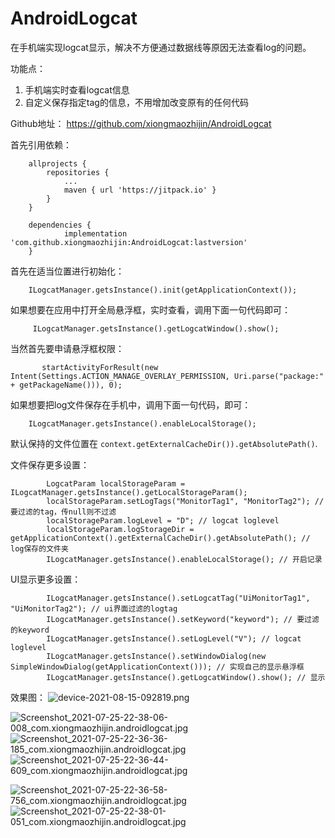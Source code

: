 # AndroidLogcat
在手机端实现logcat显示，解决不方便通过数据线等原因无法查看log的问题。


功能点：
1. 手机端实时查看logcat信息
2. 自定义保存指定tag的信息，不用增加改变原有的任何代码

Github地址：
https://github.com/xiongmaozhijin/AndroidLogcat


首先引用依赖：
```
	allprojects {
		repositories {
			...
			maven { url 'https://jitpack.io' }
		}
	}

	dependencies {
	        implementation 'com.github.xiongmaozhijin:AndroidLogcat:lastversion'
	}
```

首先在适当位置进行初始化：
```
    ILogcatManager.getsInstance().init(getApplicationContext());
```

如果想要在应用中打开全局悬浮框，实时查看，调用下面一句代码即可：
```
     ILogcatManager.getsInstance().getLogcatWindow().show();
```

当然首先要申请悬浮框权限：
```
       startActivityForResult(new Intent(Settings.ACTION_MANAGE_OVERLAY_PERMISSION, Uri.parse("package:" + getPackageName())), 0);
```



如果想要把log文件保存在手机中，调用下面一句代码，即可：
```
    ILogcatManager.getsInstance().enableLocalStorage();
```
默认保持的文件位置在 `context.getExternalCacheDir()).getAbsolutePath()`.


文件保存更多设置：
```
        LogcatParam localStorageParam = ILogcatManager.getsInstance().getLocalStorageParam();
        localStorageParam.setLogTags("MonitorTag1", "MonitorTag2"); // 要过滤的tag，传null则不过滤
        localStorageParam.logLevel = "D"; // logcat loglevel
        localStorageParam.logStorageDir = getApplicationContext().getExternalCacheDir().getAbsolutePath(); // log保存的文件夹
        ILogcatManager.getsInstance().enableLocalStorage(); // 开启记录
```

UI显示更多设置：
```
        ILogcatManager.getsInstance().setLogcatTag("UiMonitorTag1", "UiMonitorTag2"); // ui界面过滤的logtag
        ILogcatManager.getsInstance().setKeyword("keyword"); // 要过滤的keyword
        ILogcatManager.getsInstance().setLogLevel("V"); // logcat loglevel
        ILogcatManager.getsInstance().setWindowDialog(new SimpleWindowDialog(getApplicationContext())); // 实现自己的显示悬浮框
        ILogcatManager.getsInstance().getLogcatWindow().show(); // 显示
```



效果图：
![device-2021-08-15-092819.png](https://upload-images.jianshu.io/upload_images/14299996-20fdeae181f50508.png?imageMogr2/auto-orient/strip%7CimageView2/2/w/1240)

![Screenshot_2021-07-25-22-38-06-008_com.xiongmaozhijin.androidlogcat.jpg](https://upload-images.jianshu.io/upload_images/14299996-f9b7d70a7d9f3af8.jpg?imageMogr2/auto-orient/strip%7CimageView2/2/w/1240)    ![Screenshot_2021-07-25-22-36-36-185_com.xiongmaozhijin.androidlogcat.jpg](https://upload-images.jianshu.io/upload_images/14299996-51b4ae15d7bbd9c7.jpg?imageMogr2/auto-orient/strip%7CimageView2/2/w/1240)![Screenshot_2021-07-25-22-36-44-609_com.xiongmaozhijin.androidlogcat.jpg](https://upload-images.jianshu.io/upload_images/14299996-fd708042dc4c14c2.jpg?imageMogr2/auto-orient/strip%7CimageView2/2/w/1240)

![Screenshot_2021-07-25-22-36-58-756_com.xiongmaozhijin.androidlogcat.jpg](https://upload-images.jianshu.io/upload_images/14299996-786f823fd2eac765.jpg?imageMogr2/auto-orient/strip%7CimageView2/2/w/1240)    ![Screenshot_2021-07-25-22-38-01-051_com.xiongmaozhijin.androidlogcat.jpg](https://upload-images.jianshu.io/upload_images/14299996-4d156ca9b193d88f.jpg?imageMogr2/auto-orient/strip%7CimageView2/2/w/1240)
